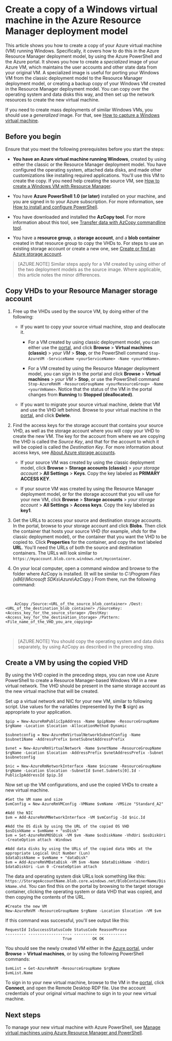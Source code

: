 <properties
	pageTitle="Create a copy of your Windows VM | Microsoft Azure"
	description="Learn how to create a copy of your Azure virtual machine running Windows, in the Resource Manager deployment model, by creating a *specialized image*."
	services="virtual-machines-windows"
	documentationCenter=""
	authors="cynthn"
	manager="timlt"
	editor=""
	tags="azure-resource-manager"/>

<tags
	ms.service="virtual-machines-windows"
	ms.workload="infrastructure-services"
	ms.tgt_pltfrm="vm-windows"
	ms.devlang="na"
	ms.topic="article"
	ms.date="09/27/2016"
	ms.author="cynthn"/>

# Create a copy of a Windows virtual machine in the Azure Resource Manager deployment model


This article shows you how to create a copy of your Azure virtual machine (VM) running Windows. Specifically, it covers how to do this in the Azure Resource Manager deployment model, by using the Azure PowerShell and the Azure portal. It shows you how to create a *specialized* image of your Azure VM, which maintains the user accounts and other state data from your original VM. A specialized image is useful for porting your Windows VM from the classic deployment model to the Resource Manager deployment model, or creating a backup copy of your Windows VM created in the Resource Manager deployment model. You can copy over the operating system and data disks this way, and then set up the network resources to create the new virtual machine.

If you need to create mass deployments of similar Windows VMs, you should use a *generalized* image. For that, see [How to capture a Windows virtual machine](virtual-machines-windows-capture-image.md).



## Before you begin

Ensure that you meet the following prerequisites before you start the steps:

- **You have an Azure virtual machine running Windows**, created by using either the classic or the Resource Manager deployment model. You have configured the operating system, attached data disks, and made other customizations like installing required applications. You'll use this VM to create the copy. If you need help creating the source VM, see [How to create a Windows VM with Resource Manager](virtual-machines-windows-ps-create.md).

- You have **Azure PowerShell 1.0 (or later)** installed on your machine, and you are signed in to your Azure subscription. For more information, see [How to install and configure PowerShell](../powershell-install-configure.md).

- You have downloaded and installed the **AzCopy tool**. For more information about this tool, see [Transfer data with AzCopy commandline tool](../storage/storage-use-azcopy.md).

- You have a **resource group**, a **storage account**, and a **blob container** created in that resource group to copy the VHDs to. For steps to use an existing storage account or create a new one, see [Create or find an Azure storage account](virtual-machines-windows-upload-image.md#createstorage).

> [AZURE.NOTE] Similar steps apply for a VM created by using either of the two deployment models as the source image. Where applicable, this article notes the minor differences.


## Copy VHDs to your Resource Manager storage account


1. Free up the VHDs used by the source VM, by doing either of the following:

	- If you want to copy your source virtual machine, stop and deallocate it.

		- For a VM created by using classic deployment model, you can either use the [portal](https://portal.azure.com), and click **Browse** > **Virtual machines (classic)** > *your VM* > **Stop**, or the PowerShell command `Stop-AzureVM -ServiceName <yourServiceName> -Name <yourVmName>`.

		- For a VM created by using the Resource Manager deployment model, you can sign in to the portal and click **Browse** > **Virtual machines** > *your VM* > **Stop**, or use the PowerShell command `Stop-AzureRmVM -ResourceGroupName <yourResourceGroup> -Name <yourVmName>`. Notice that the status of the VM in the portal changes from **Running** to **Stopped (deallocated)**.

	- If you want to migrate your source virtual machine, delete that VM and use the VHD left behind. Browse to your virtual machine in the [portal](https://portal.azure.com), and click **Delete**.

1. Find the access keys for the storage account that contains your source VHD, as well as the storage account where you will copy your VHD to create the new VM. The key for the account from where we are copying the VHD is called the *Source Key*, and that for the account to which it will be copied is called the *Destination Key*. For more information about access keys, see [About Azure storage accounts](../storage/storage-create-storage-account.md).

	- If your source VM was created by using the classic deployment model, click **Browse** > **Storage accounts (classic)** > *your storage account* > **All Settings** > **Keys**. Copy the key labeled as **PRIMARY ACCESS KEY**.

	- If your source VM was created by using the Resource Manager deployment model, or for the storage account that you will use for your new VM, click **Browse** > **Storage accounts** > *your storage account* > **All Settings** > **Access keys**. Copy the key labeled as **key1**.

1. Get the URLs to access your source and destination storage accounts. In the portal, browse to your storage account and click **Blobs**. Then click the container that hosts your source VHD (for example, *vhds* for the classic deployment model), or the container that you want the VHD to be copied to. Click **Properties** for the container, and copy the text labeled **URL**. You'll need the URLs of both the source and destination containers. The URLs will look similar to `https://myaccount.blob.core.windows.net/mycontainer`.

1. On your local computer, open a command window and browse to the folder where AzCopy is installed. (It will be similar to *C:\Program Files (x86)\Microsoft SDKs\Azure\AzCopy*.) From there, run the following command:
</br>

		AzCopy /Source:<URL_of_the_source_blob_container> /Dest:<URL_of_the_destination_blob_container> /SourceKey:<Access_key_for_the_source_storage> /DestKey:<Access_key_for_the_destination_storage> /Pattern:<File_name_of_the_VHD_you_are_copying>
</br>

>[AZURE.NOTE] You should copy the operating system and data disks separately, by using AzCopy as described in the preceding step.


## Create a VM by using the copied VHD

By using the VHD copied in the preceding steps, you can now use Azure PowerShell to create a Resource Manager-based Windows VM in a new virtual network. The VHD should be present in the same storage account as the new virtual machine that will be created.


Set up a virtual network and NIC for your new VM, similar to following script. Use values for the variables (represented by the **$** sign) as appropriate to your application.

	$pip = New-AzureRmPublicIpAddress -Name $pipName -ResourceGroupName $rgName -Location $location -AllocationMethod Dynamic

	$subnetconfig = New-AzureRmVirtualNetworkSubnetConfig -Name $subnet1Name -AddressPrefix $vnetSubnetAddressPrefix

	$vnet = New-AzureRmVirtualNetwork -Name $vnetName -ResourceGroupName $rgName -Location $location -AddressPrefix $vnetAddressPrefix -Subnet $subnetconfig

	$nic = New-AzureRmNetworkInterface -Name $nicname -ResourceGroupName $rgName -Location $location -SubnetId $vnet.Subnets[0].Id -PublicIpAddressId $pip.Id


Now set up the VM configurations, and use the copied VHDs to create a new virtual machine.
</br>

	#Set the VM name and size
	$vmConfig = New-AzureRmVMConfig -VMName $vmName -VMSize "Standard_A2"

	#Add the NIC
	$vm = Add-AzureRmVMNetworkInterface -VM $vmConfig -Id $nic.Id

	#Add the OS disk by using the URL of the copied OS VHD
	$osDiskName = $vmName + "osDisk"
	$vm = Set-AzureRmVMOSDisk -VM $vm -Name $osDiskName -VhdUri $osDiskUri -CreateOption attach -Windows

	#Add data disks by using the URLs of the copied data VHDs at the appropriate Logical Unit Number (Lun)
	$dataDiskName = $vmName + "dataDisk"
	$vm = Add-AzureRmVMDataDisk -VM $vm -Name $dataDiskName -VhdUri $dataDiskUri -Lun 0 -CreateOption attach

The data and operating system disk URLs look something like this: `https://StorageAccountName.blob.core.windows.net/BlobContainerName/DiskName.vhd`. You can find this on the portal by browsing to the target storage container, clicking the operating system or data VHD that was copied, and then copying the contents of the URL.

	#Create the new VM
	New-AzureRmVM -ResourceGroupName $rgName -Location $location -VM $vm

If this command was successful, you'll see output like this:

	RequestId IsSuccessStatusCode StatusCode ReasonPhrase
	--------- ------------------- ---------- ------------
	                         True         OK OK


You should see the newly created VM either in the [Azure portal](https://portal.azure.com), under **Browse** > **Virtual machines**, or by using the following PowerShell commands:

	$vmList = Get-AzureRmVM -ResourceGroupName $rgName
	$vmList.Name

To sign in to your new virtual machine, browse to the VM in the [portal](https://portal.azure.com), click **Connect**, and open the Remote Desktop RDP file. Use the account credentials of your original virtual machine to sign in to your new virtual machine.


## Next steps

To manage your new virtual machine with Azure PowerShell, see [Manage virtual machines using Azure Resource Manager and PowerShell](virtual-machines-windows-ps-manage.md).
